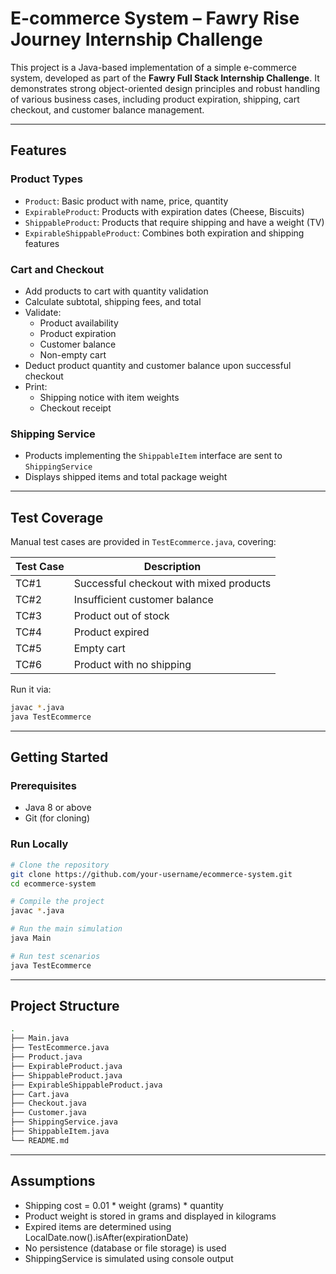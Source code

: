 # E-commerce System – Fawry Rise Journey Internship Challenge

This project is a Java-based implementation of a simple e-commerce system, developed as part of the **Fawry Full Stack Internship Challenge**. It demonstrates strong object-oriented design principles and robust handling of various business cases, including product expiration, shipping, cart checkout, and customer balance management.

---

## Features

### Product Types
- `Product`: Basic product with name, price, quantity
- `ExpirableProduct`: Products with expiration dates (Cheese, Biscuits)
- `ShippableProduct`: Products that require shipping and have a weight (TV)
- `ExpirableShippableProduct`: Combines both expiration and shipping features

### Cart and Checkout
- Add products to cart with quantity validation
- Calculate subtotal, shipping fees, and total
- Validate:
  - Product availability
  - Product expiration
  - Customer balance
  - Non-empty cart
- Deduct product quantity and customer balance upon successful checkout
- Print:
  - Shipping notice with item weights
  - Checkout receipt

### Shipping Service
- Products implementing the `ShippableItem` interface are sent to `ShippingService`
- Displays shipped items and total package weight

---

## Test Coverage

Manual test cases are provided in `TestEcommerce.java`, covering:

| Test Case | Description |
|-----------|-------------|
| TC#1 | Successful checkout with mixed products |
| TC#2 | Insufficient customer balance |
| TC#3 | Product out of stock |
| TC#4 | Product expired |
| TC#5 | Empty cart |
| TC#6 | Product with no shipping |

Run it via:
```bash
javac *.java
java TestEcommerce
```
---

## Getting Started

### Prerequisites
- Java 8 or above
- Git (for cloning)

### Run Locally
```bash
# Clone the repository
git clone https://github.com/your-username/ecommerce-system.git
cd ecommerce-system

# Compile the project
javac *.java

# Run the main simulation
java Main

# Run test scenarios
java TestEcommerce

```
---

## Project Structure

```bash
.
├── Main.java                   
├── TestEcommerce.java          
├── Product.java
├── ExpirableProduct.java
├── ShippableProduct.java
├── ExpirableShippableProduct.java
├── Cart.java
├── Checkout.java
├── Customer.java
├── ShippingService.java
├── ShippableItem.java         
└── README.md
```
---

## Assumptions
- Shipping cost = 0.01 * weight (grams) * quantity
- Product weight is stored in grams and displayed in kilograms
- Expired items are determined using LocalDate.now().isAfter(expirationDate)
- No persistence (database or file storage) is used
- ShippingService is simulated using console output
